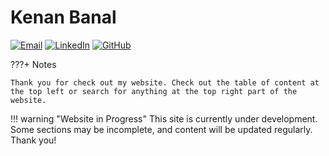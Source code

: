 
# **Kenan Banal**
[![Email](https://img.shields.io/badge/Email-D14836?style=for-the-badge&logo=gmail&logoColor=white)](mailto:banalkenan@gmail.com)
[![LinkedIn](https://img.shields.io/badge/LinkedIn-0077B5?style=for-the-badge&logo=linkedin&logoColor=white)](https://www.linkedin.com/in/kenan-banal-1392472a9/)
[![GitHub](https://img.shields.io/badge/GitHub-100000?style=for-the-badge&logo=github&logoColor=white)](https://github.com/kenaniscoding/mkdocs-resume)

???+ Notes

    Thank you for check out my website. Check out the table of content at the top left or search for anything at the top right part of the website.

!!! warning "Website in Progress"
    This site is currently under development. Some sections may be incomplete, and content will be updated regularly. Thank you!

